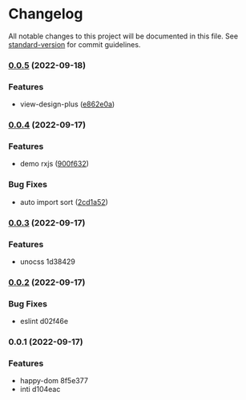 # Changelog

All notable changes to this project will be documented in this file. See [standard-version](https://github.com/conventional-changelog/standard-version) for commit guidelines.

### [0.0.5](https://github.com/chalermporn/vue3-uno-test-app/compare/v0.0.4...v0.0.5) (2022-09-18)


### Features

* view-design-plus ([e862e0a](https://github.com/chalermporn/vue3-uno-test-app/commit/e862e0a1dbe36b5167763e10c48a08209e34e531))

### [0.0.4](https://github.com/chalermporn/vue3-uno-test-app/compare/v0.0.3...v0.0.4) (2022-09-17)


### Features

* demo rxjs ([900f632](https://github.com/chalermporn/vue3-uno-test-app/commit/900f6329164c1f4d8a2164a434df01e5c91d95b9))


### Bug Fixes

* auto import sort ([2cd1a52](https://github.com/chalermporn/vue3-uno-test-app/commit/2cd1a52e7a08f7a733030930606c0c077676b0b1))

### [0.0.3](///compare/v0.0.2...v0.0.3) (2022-09-17)


### Features

* unocss 1d38429

### [0.0.2](///compare/v0.0.1...v0.0.2) (2022-09-17)


### Bug Fixes

* eslint d02f46e

### 0.0.1 (2022-09-17)

### Features

* happy-dom 8f5e377
* inti d104eac
